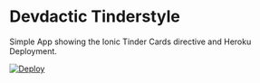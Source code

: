 # Devdactic Tinderstyle
Simple App showing the Ionic Tinder Cards directive and Heroku Deployment.

[![Deploy](https://www.herokucdn.com/deploy/button.png)](https://github.com/saimon24/devdactic-tinderstyle)

